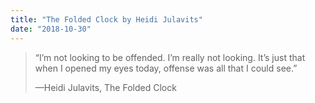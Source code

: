 ```yaml
---
title: "The Folded Clock by Heidi Julavits"
date: "2018-10-30"
---
```


> “I’m not looking to be offended. I’m really not looking. It’s just that when I opened my eyes today, offense was all that I could see.”
> 
> —Heidi Julavits, The Folded Clock

